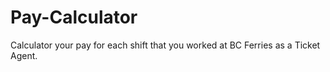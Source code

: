 # Pay-Calculator
Calculator your pay for each shift that you worked at BC Ferries as a Ticket Agent.
